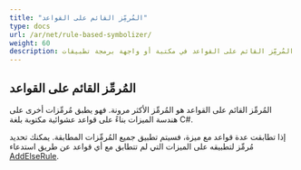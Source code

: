```yaml
---
title: "المُرمِّز القائم على القواعد"
type: docs
url: /ar/net/rule-based-symbolizer/
weight: 60
description: المُرمِّز القائم على القواعد في مكتبة أو واجهة برمجة تطبيقات GIS C# يطبق مُرمِّزات أخرى على هندسة الميزات بناءً على قواعد عشوائية مكتوبة بلغة C#.
---
```


## **المُرمِّز القائم على القواعد**
المُرمِّز القائم على القواعد هو المُرمِّز الأكثر مرونة. فهو يطبق مُرمِّزات أخرى على هندسة الميزات بناءً على قواعد عشوائية مكتوبة بلغة C#.

إذا تطابقت عدة قواعد مع ميزة، فسيتم تطبيق جميع المُرمِّزات المطابقة. يمكنك تحديد مُرمِّز لتطبيقه على الميزات التي لم تتطابق مع أي قواعد عن طريق استدعاء [AddElseRule](https://reference.aspose.com/gis/net/aspose.gis.rendering.symbolizers/rulebasedsymbolizer/methods/addelserule).
